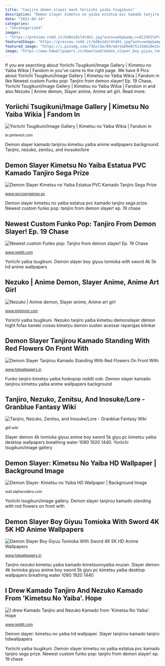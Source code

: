 ```yaml
---
title: "tanjiro demon slayer mark Yoriichi yaiba tsugikuni"
description: "Demon slayer kimetsu no yaiba estatua pvc kamado tanjiro sega prize"
date: "2022-04-14"
categories:
- "Uncategorized"
images:
- "https://preview.redd.it/bd8o1dxl4td41.jpg?auto=webp&amp;s=81256254fa90e90499468977b99686d622169e53"
featuredImage: "https://preview.redd.it/bd8o1dxl4td41.jpg?auto=webp&amp;s=81256254fa90e90499468977b99686d622169e53"
featured_image: "https://i.pinimg.com/736x/da/09/e0/da09e075115b610e15ce158462bcb973.jpg"
image: "https://www.hdwallpapers.in/download/demon_slayer_boy_giyuu_tomioka_with_sword_4k_5k_hd_anime-1920x1080.jpg"
---
```


If you are searching about Yoriichi Tsugikuni/Image Gallery | Kimetsu no Yaiba Wikia | Fandom in you've came to the right page. We have 9 Pics about Yoriichi Tsugikuni/Image Gallery | Kimetsu no Yaiba Wikia | Fandom in like Newest custom Funko pop: Tanjiro from demon slayer! Ep. 19 Chase, Yoriichi Tsugikuni/Image Gallery | Kimetsu no Yaiba Wikia | Fandom in and also Nezuko | Anime demon, Slayer anime, Anime art girl. Read more:

## Yoriichi Tsugikuni/Image Gallery | Kimetsu No Yaiba Wikia | Fandom In

![Yoriichi Tsugikuni/Image Gallery | Kimetsu no Yaiba Wikia | Fandom in](https://i.pinimg.com/736x/da/09/e0/da09e075115b610e15ce158462bcb973.jpg "Funko tanjiro kimetsu yaiba funkopop reddit oob")

<small>br.pinterest.com</small>

Demon slayer kamado tanjirou kimetsu yaiba anime wallpapers background. Tanjiro, nezuko, zenitsu, and inosuke/lore

## Demon Slayer Kimetsu No Yaiba Estatua PVC Kamado Tanjiro Sega Prize

![Demon Slayer Kimetsu no Yaiba Estatua PVC Kamado Tanjiro Sega Prize](https://www.raccoongames.es/img/productos/demon-slayer-kimetsu-no-yaiba-estatua-pvc-kamado-tanjiro-sega-prize/x_sega-sg31367_a.jpg "Yoriichi yaiba tsugikuni")

<small>www.raccoongames.es</small>

Demon slayer kimetsu no yaiba estatua pvc kamado tanjiro sega prize. Newest custom funko pop: tanjiro from demon slayer! ep. 19 chase

## Newest Custom Funko Pop: Tanjiro From Demon Slayer! Ep. 19 Chase

![Newest custom Funko pop: Tanjiro from demon slayer! Ep. 19 Chase](https://preview.redd.it/bd8o1dxl4td41.jpg?auto=webp&amp;s=81256254fa90e90499468977b99686d622169e53 "I drew kamado tanjiro and nezuko kamado from &#039;kimetsu no yaiba&#039;. hope")

<small>www.reddit.com</small>

Yoriichi yaiba tsugikuni. Demon slayer boy giyuu tomioka with sword 4k 5k hd anime wallpapers

## Nezuko | Anime Demon, Slayer Anime, Anime Art Girl

![Nezuko | Anime demon, Slayer anime, Anime art girl](https://i.pinimg.com/736x/24/b7/fb/24b7fb43b394cab669e0fec875e485dd.jpg "Tanjiro zenitsu inosuke nezuko wiki")

<small>www.pinterest.com</small>

Yoriichi yaiba tsugikuni. Nezuko tanjiro yaiba kimetsu demonslayer démon hight fofas kaneki coisas kimetzu damon susten acessar raparigas kilinkar

## Demon Slayer Tanjirou Kamado Standing With Red Flowers On Front With

![Demon Slayer Tanjirou Kamado Standing With Red Flowers On Front With](https://www.hdwallpapers.in/download/demon_slayer_tanjirou_kamado_standing_with_red_flowers_on_front_with_background_of_sky_and_clouds_hd_anime-1920x1080.jpg "Tanjiro nezuko kimetsu yaiba kamado kimetsunoyaiba muzan")

<small>www.hdwallpapers.in</small>

Funko tanjiro kimetsu yaiba funkopop reddit oob. Demon slayer kamado tanjirou kimetsu yaiba anime wallpapers background

## Tanjiro, Nezuko, Zenitsu, And Inosuke/Lore - Granblue Fantasy Wiki

![Tanjiro, Nezuko, Zenitsu, and Inosuke/Lore - Granblue Fantasy Wiki](https://gbf.wiki/images/c/cc/Npc_m_3991941000_01.jpg "Nezuko tanjiro yaiba kimetsu demonslayer démon hight fofas kaneki coisas kimetzu damon susten acessar raparigas kilinkar")

<small>gbf.wiki</small>

Slayer demon 4k tomioka giyuu anime boy sword 5k giyu pc kimetsu yaiba desktop wallpapers breathing water 1080 1920 1440. Yoriichi tsugikuni/image gallery

## Demon Slayer: Kimetsu No Yaiba HD Wallpaper | Background Image

![Demon Slayer: Kimetsu no Yaiba HD Wallpaper | Background Image](https://images7.alphacoders.com/101/thumb-1920-1011110.jpg "Newest custom funko pop: tanjiro from demon slayer! ep. 19 chase")

<small>wall.alphacoders.com</small>

Yoriichi tsugikuni/image gallery. Demon slayer tanjirou kamado standing with red flowers on front with

## Demon Slayer Boy Giyuu Tomioka With Sword 4K 5K HD Anime Wallpapers

![Demon Slayer Boy Giyuu Tomioka With Sword 4K 5K HD Anime Wallpapers](https://www.hdwallpapers.in/download/demon_slayer_boy_giyuu_tomioka_with_sword_4k_5k_hd_anime-1920x1080.jpg "Nezuko tanjiro yaiba kimetsu demonslayer démon hight fofas kaneki coisas kimetzu damon susten acessar raparigas kilinkar")

<small>www.hdwallpapers.in</small>

Tanjiro nezuko kimetsu yaiba kamado kimetsunoyaiba muzan. Slayer demon 4k tomioka giyuu anime boy sword 5k giyu pc kimetsu yaiba desktop wallpapers breathing water 1080 1920 1440

## I Drew Kamado Tanjiro And Nezuko Kamado From &#039;Kimetsu No Yaiba&#039;. Hope

![I drew Kamado Tanjiro and Nezuko Kamado from &#039;Kimetsu No Yaiba&#039;. Hope](https://preview.redd.it/4f34ll7y8pg41.jpg?auto=webp&amp;s=a2174f41bdafc7aa6448ce7a49649118b140bca4 "Tanjiro nezuko kimetsu yaiba kamado kimetsunoyaiba muzan")

<small>www.reddit.com</small>

Demon slayer: kimetsu no yaiba hd wallpaper. Slayer tanjirou kamado tanjiro hdwallpapers

Yoriichi yaiba tsugikuni. Demon slayer kimetsu no yaiba estatua pvc kamado tanjiro sega prize. Newest custom funko pop: tanjiro from demon slayer! ep. 19 chase
